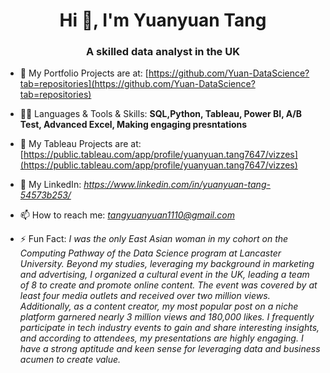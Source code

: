 <h1 align="center">Hi 👋, I'm Yuanyuan Tang</h1>
<h3 align="center">A skilled data analyst in the UK</h3>

- 🔭 My Portfolio Projects are at:  [https://github.com/Yuan-DataScience?tab=repositories](https://github.com/Yuan-DataScience?tab=repositories)

- 👨‍💻 Languages & Tools & Skills:  **SQL,Python, Tableau, Power BI, A/B Test, Advanced Excel, Making engaging presntations**

- 🤝 My Tableau Projects are at:  [https://public.tableau.com/app/profile/yuanyuan.tang7647/vizzes](https://public.tableau.com/app/profile/yuanyuan.tang7647/vizzes)

- 💬 My LinkedIn:                 *https://www.linkedin.com/in/yuanyuan-tang-54573b253/*

- 📫 How to reach me:             *tangyuanyuan1110@gmail.com*

- ⚡ Fun Fact:                    *I was the only East Asian woman in my cohort on the Computing Pathway of the Data Science program at Lancaster University. Beyond my studies, leveraging my background in marketing and advertising, I organized a cultural event in the UK, leading a team of 8 to create and promote online content. The event was covered by at least four media outlets and received over two million views. Additionally, as a content creator, my most popular post on a niche platform garnered nearly 3 million views and 180,000 likes. I frequently participate in tech industry events to gain and share interesting insights, and according to attendees, my presentations are highly engaging. I have a strong aptitude and keen sense for leveraging data and business acumen to create value.*




